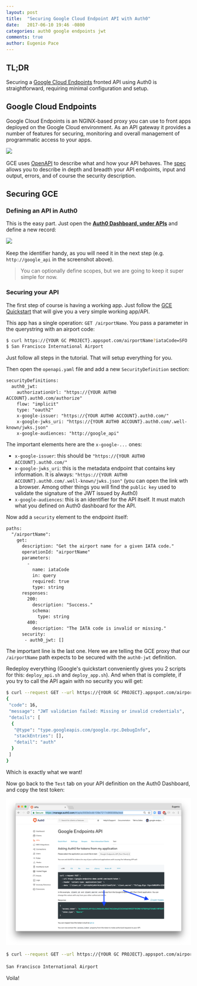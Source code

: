 ```yaml
---
layout: post
title:  "Securing Google Cloud Endpoint API with Auth0"
date:   2017-06-10 19:46 -0800
categories: auth0 google endpoints jwt
comments: true
author: Eugenio Pace
---
```


## TL;DR

Securing a [Google Cloud Endpoints](https://cloud.google.com/endpoints/) fronted API using Auth0 is straightforward, requiring minimal configuration and setup.


## Google Cloud Endpoints

Google Cloud Endpoints is an NGINX-based proxy you can use to front apps deployed on the Google Cloud environment. As an API gateway it provides a number of features for securing, monitoring and overall management of programmatic access to your apps.

![](https://cloud.google.com/endpoints/docs/images/endpoints-architecture.png)

GCE uses [OpenAPI](https://www.openapis.org/) to describe what and how your API behaves. The [spec](https://github.com/OAI/OpenAPI-Specification) allows you to describe in depth and breadth your API endpoints, input and output, errors, and of course the security description.

## Securing GCE

### Defining an API in Auth0

This is the easy part. Just open the **[Auth0 Dashboard, under APIs](https://manage.auth0.com/#/apis)** and define a new record:

![](/media/gce-mange.png)

Keep the identifier handy, as you will need it in the next step (e.g. `http://google_api` in the screenshot above).

> You can optionally define scopes, but we are going to keep it super simple for now.


### Securing your API

The first step of course is having a working app. Just follow the [GCE Quickstart](https://cloud.google.com/endpoints/docs/quickstart-endpoints) that will give you a very simple working app/API. 

This app has a single operation: `GET /airportName`. You pass a parameter in the querystring with an airport code:

```sh
$ curl https://{YOUR GC PROJECT}.appspot.com/airportName?iataCode=SFO
$ San Francisco International Airport
```

Just follow all steps in the tutorial. That will setup everything for you.

Then open the `openapi.yaml` file and add a new `SecurityDefinition` section:

```
securityDefinitions:
  auth0_jwt:
    authorizationUrl: "https://{YOUR AUTH0 ACCOUNT}.auth0.com/authorize"
    flow: "implicit"
    type: "oauth2"
    x-google-issuer: "https://{YOUR AUTH0 ACCOUNT}.auth0.com/"
    x-google-jwks_uri: "https://{YOUR AUTH0 ACCOUNT}.auth0.com/.well-known/jwks.json"
    x-google-audiences: "http://google_api"
```

The important elements here are the `x-google-...` ones:

* `x-google-issuer`: this should be `"https://{YOUR AUTH0 ACCOUNT}.auth0.com/"`
* `x-google-jwks_uri`: this is the metadata endpoint that contains key information. It is always: `"https://{YOUR AUTH0 ACCOUNT}.auth0.com/.well-known/jwks.json"` (you can open the link wth a browser. Among other things you will find the `public key` used to validate the signature of the JWT issued by Auth0)
* `x-google-audiences`: this is an identifier for the API itself. It must match what you defined on Auth0 dashboard for the API.

Now add a `security` element to the endpoint itself:

```
paths:
  "/airportName":
    get:
      description: "Get the airport name for a given IATA code."
      operationId: "airportName"
      parameters:
        -
          name: iataCode
          in: query
          required: true
          type: string
      responses:
        200:
          description: "Success."
          schema:
            type: string
        400:
          description: "The IATA code is invalid or missing."
      security:
       - auth0_jwt: []
```

The important line is the last one. Here we are telling the GCE proxy that our `/airportName` path expects to be secured with the `auth0-jwt` definition. 

Redeploy everything (Google's quickstart conveniently gives you 2 scripts for this: `deploy_api.sh` and `deploy_app.sh`). And when that is complete, if you try to call the API again with no security you will get:

```sh
$ curl --request GET --url https://{YOUR GC PROJECT}.appspot.com/airportName?iataCode=SFO
{
 "code": 16,
 "message": "JWT validation failed: Missing or invalid credentials",
 "details": [
  {
   "@type": "type.googleapis.com/google.rpc.DebugInfo",
   "stackEntries": [],
   "detail": "auth"
  }
 ]
}

```

Which is exactly what we want!

Now go back to the `Test` tab on your API definition on the Auth0 Dashboard, and copy the test token:

![](/media/gce-token-test.png)


```sh
$ curl --request GET --url https://{YOUR GC PROJECT}.appspot.com/airportName?iataCode=SFO --header 'Authorization: Bearer eyJ0eXAiOiJKV1QiLCJhbGciOiJSUzI1NiIs..........7GM9QFkBtDzvf_H6xTUA'

San Francisco International Airport

```

Voila!


